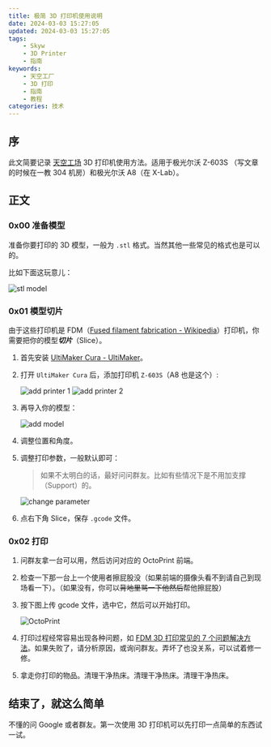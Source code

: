 ```yaml
---
title: 极简 3D 打印机使用说明
date: 2024-03-03 15:27:05
updated: 2024-03-03 15:27:05
tags: 
    - Skyw
    - 3D Printer
    - 指南
keywords: 
    - 天空工厂
    - 3D 打印
    - 指南
    - 教程
categories: 技术
---
```


## 序

此文简要记录 [天空工场](https://www.skyw.me/) 3D 打印机使用方法。适用于极光尔沃 Z-603S （写文章的时候在一教 304 机房）和极光尔沃 A8（在 X-Lab）。

## 正文

### 0x00 准备模型

准备你要打印的 3D 模型，一般为 `.stl` 格式。当然其他一些常见的格式也是可以的。

比如下面这玩意儿：

![stl model](/imgs/3d-printer-intro/image.png)

### 0x01 模型切片

由于这些打印机是 FDM（[Fused filament fabrication - Wikipedia](https://en.wikipedia.org/wiki/Fused_filament_fabrication)）打印机，你需要把你的模型***切片***（Slice）。

1. 首先安装 [UltiMaker Cura - UltiMaker](https://ultimaker.com/software/ultimaker-cura/)。

2. 打开 `UltiMaker Cura` 后，添加打印机 `Z-603S`（A8 也是这个）:

    ![add printer 1](/imgs/3d-printer-intro/image-2.png)
    ![add printer 2](/imgs/3d-printer-intro/image-3.png)

3. 再导入你的模型：

    ![add model](/imgs/3d-printer-intro/image-1.png)

4. 调整位置和角度。

5. 调整打印参数，一般默认即可：

    > 如果不太明白的话，最好问问群友。比如有些情况下是不用加支撑（Support）的。

    ![change parameter](/imgs/3d-printer-intro/image-4.png)

6. 点右下角 Slice，保存 `.gcode` 文件。

### 0x02 打印

1. 问群友拿一台可以用，然后访问对应的 OctoPrint 前端。

2. 检查一下那一台上一个使用者擦屁股没（如果前端的摄像头看不到请自己到现场看一下）。（如果没有，你可以~~背地里骂一下他然后~~帮他擦屁股）

3. 按下图上传 gcode 文件，选中它，然后可以开始打印。

    ![OctoPrint](/imgs/3d-printer-intro/image-5.png)

4. 打印过程经常容易出现各种问题，如 [FDM 3D 打印常见的 7 个问题解决方法](http://www.artillery3d.cn/en/industry-news/20221014-68569)。如果失败了，请分析原因，或询问群友。弄坏了也没关系，可以试着修一修。

5. 拿走你打印的物品。清理干净热床。清理干净热床。清理干净热床。

## 结束了，就这么简单

不懂的问 Google 或者群友。第一次使用 3D 打印机可以先打印一点简单的东西试一试。
